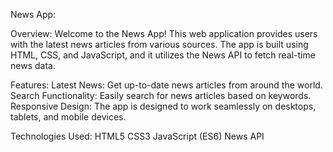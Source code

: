 
News App:

Overview:
Welcome to the News App! This web application provides users with the latest news articles from various sources. The app is built using HTML, CSS, and JavaScript, and it utilizes the News API to fetch real-time news data.

Features:
Latest News: Get up-to-date news articles from around the world.
Search Functionality: Easily search for news articles based on keywords.
Responsive Design: The app is designed to work seamlessly on desktops, tablets, and mobile devices.

Technologies Used:
HTML5
CSS3
JavaScript (ES6)
News API
